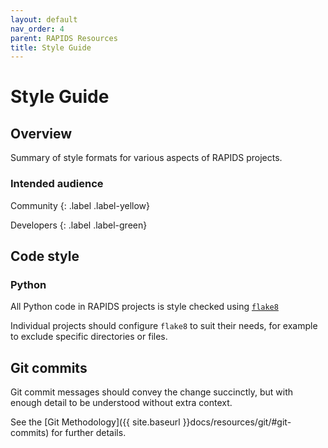 ```yaml
---
layout: default
nav_order: 4
parent: RAPIDS Resources
title: Style Guide
---
```


# Style Guide

## Overview

Summary of style formats for various aspects of RAPIDS projects.

### Intended audience

Community
{: .label .label-yellow}

Developers
{: .label .label-green}

## Code style

### Python

All Python code in RAPIDS projects is style checked using [`flake8`](https://github.com/PyCQA/flake8)

Individual projects should configure `flake8` to suit their needs, for example to exclude specific directories or files.

## Git commits

Git commit messages should convey the change succinctly, but with enough detail to be understood without extra context.

See the [Git Methodology]({{ site.baseurl }}docs/resources/git/#git-commits) for further details.
